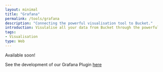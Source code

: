 ```yaml
---
layout: minimal
title: "Grafana"
permalink: /tools/grafana
description: "Connecting the powerful visualisation tool to Bucket."
introduction: Visulalise all your data from Bucket through the powerful visualisation tool Grafana.
tags:
- Visualisation
type: Web
---
```


Available soon!

See the development of our Grafana Plugin [here](https://github.com/datacentricdesign/grafana)